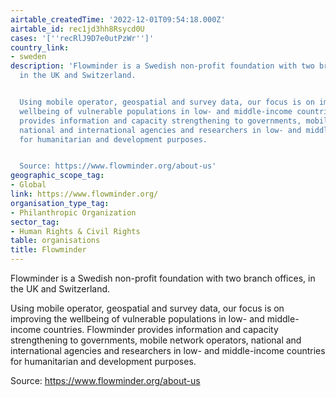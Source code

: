 ```yaml
---
airtable_createdTime: '2022-12-01T09:54:18.000Z'
airtable_id: rec1jd3hh8Rsycd0U
cases: '[''recRlJ9D7e0utPzWr'']'
country_link:
- sweden
description: 'Flowminder is a Swedish non-profit foundation with two branch offices,
  in the UK and Switzerland.


  Using mobile operator, geospatial and survey data, our focus is on improving the
  wellbeing of vulnerable populations in low- and middle-income countries. Flowminder
  provides information and capacity strengthening to governments, mobile network operators,
  national and international agencies and researchers in low- and middle-income countries
  for humanitarian and development purposes.


  Source: https://www.flowminder.org/about-us'
geographic_scope_tag:
- Global
link: https://www.flowminder.org/
organisation_type_tag:
- Philanthropic Organization
sector_tag:
- Human Rights & Civil Rights
table: organisations
title: Flowminder
---
```


Flowminder is a Swedish non-profit foundation with two branch offices, in the UK and Switzerland.

Using mobile operator, geospatial and survey data, our focus is on improving the wellbeing of vulnerable populations in low- and middle-income countries. Flowminder provides information and capacity strengthening to governments, mobile network operators, national and international agencies and researchers in low- and middle-income countries for humanitarian and development purposes.

Source: https://www.flowminder.org/about-us